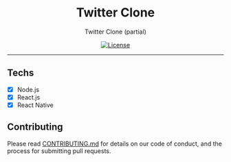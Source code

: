 <h1 align="center">
Twitter Clone
</h1>

<p align="center">Twitter Clone (partial)</p>

<p align="center">
  <a href="https://opensource.org/licenses/MIT">
    <img alt="License" src="https://img.shields.io/github/license/robertosousa1/twitter-clone.svg?color=%236633cc&logo=mit">   
  </a>
</p>

<hr>

## Techs

- [x] Node.js
- [x] React.js
- [x] React Native

## Contributing

Please read [CONTRIBUTING.md](CONTRIBUTING.md) for details on our code of conduct, and the process for submitting pull requests.
